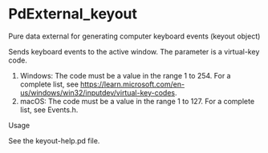 # PdExternal_keyout

Pure data external for generating computer keyboard events (keyout object)

Sends keyboard events to the active window. 
The parameter is a virtual-key code. 
1. Windows:
The code must be a value in the range 1 to 254. For a complete list, see https://learn.microsoft.com/en-us/windows/win32/inputdev/virtual-key-codes. 
2. macOS:
The code must be a value in the range 1 to 127. For a complete list, see Events.h. 

Usage

See the keyout-help.pd file.
